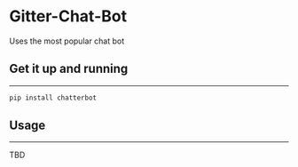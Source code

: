 # Gitter-Chat-Bot
Uses the most popular chat bot

## Get it up and running
***
```python
pip install chatterbot
```

## Usage
***
TBD
